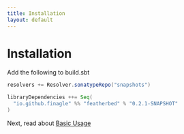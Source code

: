 ```yaml
---
title: Installation
layout: default
---
```


# Installation

Add the following to build.sbt

```scala
resolvers += Resolver.sonatypeRepo("snapshots")

libraryDependencies ++= Seq(
  "io.github.finagle" %% "featherbed" % "0.2.1-SNAPSHOT"
)
```
Next, read about [Basic Usage](02-basic-usage.html)
